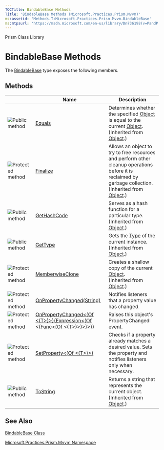 ```yaml
---
TOCTitle: BindableBase Methods
Title: 'BindableBase Methods (Microsoft.Practices.Prism.Mvvm)'
ms:assetid: 'Methods.T:Microsoft.Practices.Prism.Mvvm.BindableBase'
ms:mtpsurl: 'https://msdn.microsoft.com/en-us/library/Dn736198(v=PandP.50)'
---
```


Prism Class Library

BindableBase Methods
====================

The [BindableBase](https://msdn.microsoft.com/t:microsoft.practices.prism.mvvm.bindablebase) type exposes the following members.

Methods
-------

<span id="methodTableToggle"></span>
<table>

<thead>
<tr class="header">
<th> </th>
<th>Name</th>
<th>Description</th>
</tr>
</thead>
<tbody>
<tr class="odd">
<td><img src="https://msdn.microsoft.com/en-us/Dn736198.pubmethod(en-us,PandP.50).gif" title="Public method" /></td>
<td><a href="http://msdn.microsoft.com/en-us/library/bsc2ak47">Equals</a></td>
<td><div class="summary">
Determines whether the specified <a href="http://msdn.microsoft.com/en-us/library/e5kfa45b">Object</a> is equal to the current <a href="http://msdn.microsoft.com/en-us/library/e5kfa45b">Object</a>.
</div>
(Inherited from <a href="http://msdn.microsoft.com/en-us/library/e5kfa45b">Object</a>.)</td>
</tr>
<tr class="even">
<td><img src="https://msdn.microsoft.com/en-us/Dn736198.protmethod(en-us,PandP.50).gif" title="Protected method" /></td>
<td><a href="http://msdn.microsoft.com/en-us/library/4k87zsw7">Finalize</a></td>
<td><div class="summary">
Allows an object to try to free resources and perform other cleanup operations before it is reclaimed by garbage collection.
</div>
(Inherited from <a href="http://msdn.microsoft.com/en-us/library/e5kfa45b">Object</a>.)</td>
</tr>
<tr class="odd">
<td><img src="https://msdn.microsoft.com/en-us/Dn736198.pubmethod(en-us,PandP.50).gif" title="Public method" /></td>
<td><a href="http://msdn.microsoft.com/en-us/library/zdee4b3y">GetHashCode</a></td>
<td><div class="summary">
Serves as a hash function for a particular type.
</div>
(Inherited from <a href="http://msdn.microsoft.com/en-us/library/e5kfa45b">Object</a>.)</td>
</tr>
<tr class="even">
<td><img src="https://msdn.microsoft.com/en-us/Dn736198.pubmethod(en-us,PandP.50).gif" title="Public method" /></td>
<td><a href="http://msdn.microsoft.com/en-us/library/dfwy45w9">GetType</a></td>
<td><div class="summary">
Gets the <a href="http://msdn.microsoft.com/en-us/library/42892f65">Type</a> of the current instance.
</div>
(Inherited from <a href="http://msdn.microsoft.com/en-us/library/e5kfa45b">Object</a>.)</td>
</tr>
<tr class="odd">
<td><img src="https://msdn.microsoft.com/en-us/Dn736198.protmethod(en-us,PandP.50).gif" title="Protected method" /></td>
<td><a href="http://msdn.microsoft.com/en-us/library/57ctke0a">MemberwiseClone</a></td>
<td><div class="summary">
Creates a shallow copy of the current <a href="http://msdn.microsoft.com/en-us/library/e5kfa45b">Object</a>.
</div>
(Inherited from <a href="http://msdn.microsoft.com/en-us/library/e5kfa45b">Object</a>.)</td>
</tr>
<tr class="even">
<td><img src="https://msdn.microsoft.com/en-us/Dn736198.protmethod(en-us,PandP.50).gif" title="Protected method" /></td>
<td><a href="https://msdn.microsoft.com/m:microsoft.practices.prism.mvvm.bindablebase.onpropertychanged(system.string)">OnPropertyChanged(String)</a></td>
<td><div class="summary">
Notifies listeners that a property value has changed.
</div></td>
</tr>
<tr class="odd">
<td><img src="https://msdn.microsoft.com/en-us/Dn736198.protmethod(en-us,PandP.50).gif" title="Protected method" /></td>
<td><a href="https://msdn.microsoft.com/m:microsoft.practices.prism.mvvm.bindablebase.onpropertychanged%60%601(system.linq.expressions.expression%7bsystem.func%7b%60%600%7d%7d)">OnPropertyChanged&lt;(Of &lt;(T&gt;)&gt;)(Expression&lt;(Of &lt;(Func&lt;(Of &lt;(T&gt;)&gt;)&gt;)&gt;))</a></td>
<td><div class="summary">
Raises this object's PropertyChanged event.
</div></td>
</tr>
<tr class="even">
<td><img src="https://msdn.microsoft.com/en-us/Dn736198.protmethod(en-us,PandP.50).gif" title="Protected method" /></td>
<td><a href="https://msdn.microsoft.com/m:microsoft.practices.prism.mvvm.bindablebase.setproperty%60%601(%60%600%40%2c%60%600%2csystem.string)">SetProperty&lt;(Of &lt;(T&gt;)&gt;)</a></td>
<td><div class="summary">
Checks if a property already matches a desired value. Sets the property and notifies listeners only when necessary.
</div></td>
</tr>
<tr class="odd">
<td><img src="https://msdn.microsoft.com/en-us/Dn736198.pubmethod(en-us,PandP.50).gif" title="Public method" /></td>
<td><a href="http://msdn.microsoft.com/en-us/library/7bxwbwt2">ToString</a></td>
<td><div class="summary">
Returns a string that represents the current object.
</div>
(Inherited from <a href="http://msdn.microsoft.com/en-us/library/e5kfa45b">Object</a>.)</td>
</tr>
</tbody>
</table>

See Also
--------


[BindableBase Class](https://msdn.microsoft.com/t:microsoft.practices.prism.mvvm.bindablebase)

[Microsoft.Practices.Prism.Mvvm Namespace](https://msdn.microsoft.com/n:microsoft.practices.prism.mvvm)
